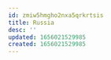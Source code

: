 ```yaml
---
id: zmiw5hmgho2nxa5qrkrtsis
title: Russia
desc: ''
updated: 1656021529985
created: 1656021529985
---
```


